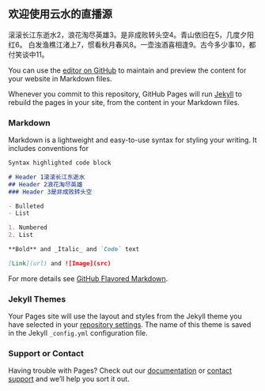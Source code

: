 ## 欢迎使用云水的直播源
滚滚长江东逝水2，浪花淘尽英雄3。是非成败转头空4。青山依旧在5，几度夕阳红6。
白发渔樵江渚上7，惯看秋月春风8。一壶浊酒喜相逢9。古今多少事10，都付笑谈中11。

You can use the [editor on GitHub](https://github.com/1734320/1734320.github.io/edit/master/README.md) to maintain and preview the content for your website in Markdown files.

Whenever you commit to this repository, GitHub Pages will run [Jekyll](https://jekyllrb.com/) to rebuild the pages in your site, from the content in your Markdown files.

### Markdown

Markdown is a lightweight and easy-to-use syntax for styling your writing. It includes conventions for

```markdown
Syntax highlighted code block

# Header 1滚滚长江东逝水
## Header 2浪花淘尽英雄
### Header 3是非成败转头空

- Bulleted
- List

1. Numbered
2. List

**Bold** and _Italic_ and `Code` text

[Link](url) and ![Image](src)
```

For more details see [GitHub Flavored Markdown](https://guides.github.com/features/mastering-markdown/).

### Jekyll Themes

Your Pages site will use the layout and styles from the Jekyll theme you have selected in your [repository settings](https://github.com/1734320/1734320.github.io/settings). The name of this theme is saved in the Jekyll `_config.yml` configuration file.

### Support or Contact

Having trouble with Pages? Check out our [documentation](https://help.github.com/categories/github-pages-basics/) or [contact support](https://github.com/contact) and we’ll help you sort it out.
